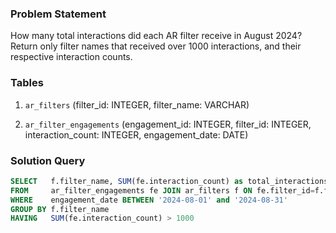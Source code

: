 ### Problem Statement

How many total interactions did each AR filter receive in August 2024? Return only filter names that received over 1000 interactions, and their respective interaction counts.

### Tables

1. `ar_filters` (filter_id: INTEGER, filter_name: VARCHAR)

2. `ar_filter_engagements` (engagement_id: INTEGER, filter_id: INTEGER, interaction_count: INTEGER, engagement_date: DATE)


### Solution Query

```sql
SELECT   f.filter_name, SUM(fe.interaction_count) as total_interactions
FROM     ar_filter_engagements fe JOIN ar_filters f ON fe.filter_id=f.filter_id
WHERE    engagement_date BETWEEN '2024-08-01' and '2024-08-31'
GROUP BY f.filter_name
HAVING   SUM(fe.interaction_count) > 1000
```